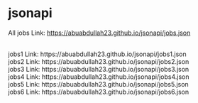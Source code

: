 # jsonapi


All jobs Link: https://abuabdullah23.github.io/jsonapi/jobs.json

<br/>
jobs1 Link: https://abuabdullah23.github.io/jsonapi/jobs1.json
<br/>
jobs2 Link: https://abuabdullah23.github.io/jsonapi/jobs2.json
<br/>
jobs3 Link: https://abuabdullah23.github.io/jsonapi/jobs3.json
<br/>
jobs4 Link: https://abuabdullah23.github.io/jsonapi/jobs4.json
<br/>
jobs5 Link: https://abuabdullah23.github.io/jsonapi/jobs5.json
<br/>
jobs6 Link: https://abuabdullah23.github.io/jsonapi/jobs6.json

